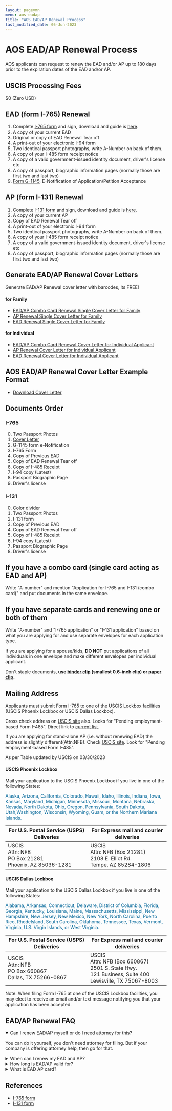 ```yaml
---
layout: pageymn
menu: aos-eadap
title: "AOS EAD/AP Renewal Process"
last_modified_date: 05-Jun-2023
---
```


# AOS EAD/AP Renewal Process
AOS applicants can request to renew the EAD and/or AP up to 180 days prior to the expiration dates of the EAD and/or AP.

## USCIS Processing Fees
$0 (Zero USD)

## EAD (form I-765) Renewal
1. Complete [I-765 form](https://www.uscis.gov/sites/default/files/document/forms/i-765.pdf) and sign, download and guide is [here](/kb/aos-eadap/form-I-765-renewal-guide/). 
2. A copy of your current EAD
3. Original or copy of EAD Renewal Tear off
5. A print-out of your electronic I-94 form
6. Two identical passport photographs, write A-Number on back of them. 
7. A copy of your I-485 form receipt notice
8. A copy of a valid government-issued identity document, driver's license etc
9. A copy of passport, biographic information pages (normally those are first two and last two) 
10. [Form G-1145](https://www.uscis.gov/g-1145), E-Notification of Application/Petition Acceptance

## AP (form I-131) Renewal
1. Complete [I-131 form](https://www.uscis.gov/sites/default/files/document/forms/i-131.pdf) and sign, download and guide is [here](/kb/aos-eadap/form-I-131-renewal-guide/). 
2. A copy of your current AP
3. Copy of EAD Renewal Tear off
4. A print-out of your electronic I-94 form
5. Two identical passport photographs, write A-Number on back of them. 
6. A copy of your I-485 form receipt notice
7. A copy of a valid government-issued identity document, driver's license etc
8. A copy of passport, biographic information pages (normally those are first two and last two) 

## Generate EAD/AP Renewal Cover Letters
<p class="green-infobox">Generate EAD/AP Renewal cover letter with barcodes, its FREE!</p>

#### for Family
<ul>
<li><a href="/kb/generate-letter/ead-ap-combo-cover-letter-for-family">EAD/AP Combo Card Renewal Single Cover Letter for Family</a></li>
<li><a href="/kb/generate-letter/ap-cover-letter-for-family">AP Renewal Single Cover Letter for Family</a></li>
<li><a href="/kb/generate-letter/ead-cover-letter-for-family">EAD Renewal Single Cover Letter for Family</a></li>
</ul>

#### for Individual
<ul>
<li><a href="/kb/generate-letter/ead-ap-combo-cover-letter-for-individual">EAD/AP Combo Card Renewal Cover Letter for Individual Applicant</a></li>
<li><a href="/kb/generate-letter/ap-cover-letter-for-individual">AP Renewal Cover Letter for Individual Applicant</a></li>
<li><a href="/kb/generate-letter/ead-cover-letter-for-individual">EAD Renewal Cover Letter for Individual Applicant</a></li>
</ul>

## AOS EAD/AP Renewal Cover Letter Example Format
- [Download Cover Letter](/kb/aos-eadap/coverletters/aos-eadap-renewal-coverletter.txt)

## Documents Order
### I-765
0. Two Passport Photos
1. [Cover Letter](/kb/aos-eadap/coverletters/aos-eadap-renewal-coverletter.txt)
2. G-1145 form e-Notification
3. I-765 Form
4. Copy of Previous EAD
5. Copy of EAD Renewal Tear off
6. Copy of I-485 Receipt
7. I-94 copy (Latest)
8. Passport Biographic Page
9. Driver's license

### I-131
0. Color divider
1. Two Passport Photos
2. I-131 form
3. Copy of Previous EAD
4. Copy of EAD Renewal Tear off
5. Copy of I-485 Receipt
6. I-94 copy (Latest)
7. Passport Biographic Page
8. Driver's license

## If you have a combo card (single card acting as EAD and AP)
Write "A-number" and mention "Application for I-765 and I-131 (combo card)" and put documents in the same envelope.

## If you have separate cards and renewing one or both of them
Write "A-number" and "I-765 application" or "I-131 application" based on what you are applying for and use separate envelopes for each application type.

If you are applying for a spouse/kids, **DO NOT** put applications of all individuals in one envelope and make different envelopes per individual applicant.

<p class="blue-infobox">Don't staple documents, <strong>use <a href="https://amzn.to/3AtPzKZ" >binder clip</a> (smallest 0.6-inch clip) or <a href="https://amzn.to/3zp3n8h">paper clip</a>.</strong></p>

## Mailing Address
Applicants must submit Form I-765 to one of the USCIS Lockbox facilities (USCIS Phoenix Lockbox or USCIS Dallas Lockbox). 

<p class="red-infobox">Cross check address on <a href="https://www.uscis.gov/i-765-addresses" >USCIS site</a> also. Looks for "Pending employment-based Form I-485". Direct link to <a href="https://www.uscis.gov/forms/forms-information/uscis-phoenix-and-dallas-lockbox-facilities" >current list</a>.</p>

<p class="red-infobox">If you are applying for stand-alone AP (i.e. without renewing EAD) the address is slightly different(Attn:NFB). Check <a href="https://www.uscis.gov/i-131-addresses" >USCIS site</a>. Look for "Pending employment-based Form I-485".</p>

As per Table updated by USCIS on 03/30/2023

#### USCIS Phoenix Lockbox

Mail your application to the USCIS Phoenix Lockbox if you live in one of the following States: 
<p style="color:#006699">Alaska, Arizona, California, Colorado, Hawaii, Idaho, Illinois, Indiana, Iowa, Kansas, Maryland, Michigan, Minnesota, Missouri, Montana, Nebraska, Nevada, North Dakota, Ohio, Oregon, Pennsylvania, South Dakota, Utah,Washington, Wisconsin, Wyoming, Guam, or the Northern Mariana Islands.</p>

<table class="styled-table1">
    <thead>
        <tr>
            <th scope="col">For U.S. Postal Service (USPS) Deliveries</th>
            <th scope="col">For Express mail and courier deliveries</th>
        </tr>
    </thead>
    <tbody>
        <tr>
            <td scope="row" data-label="for USPS">USCIS<br>Attn: NFB<br>PO Box 21281<br>Phoenix, AZ 85036-1281</td>
            <td data-label="For FedEx/UPS etc">USCIS<br>Attn: NFB (Box 21281)<br>2108 E. Elliot Rd.<br>Tempe, AZ 85284-1806</td>
        </tr>
    </tbody>
</table>


#### USCIS Dallas Lockbox

Mail your application to the USCIS Dallas Lockbox if you live in one of the following States: 
<p style="color:#006699">Alabama, Arkansas, Connecticut, Delaware, District of Columbia, Florida, Georgia, Kentucky, Louisiana, Maine, Massachusetts, Mississippi, New Hampshire, New Jersey, New Mexico, New York, North Carolina, Puerto Rico, RhodeIsland, South Carolina, Oklahoma, Tennessee, Texas, Vermont, Virginia, U.S. Virgin Islands, or West Virginia.</p>

<table class="styled-table1">
    <thead>
        <tr>
            <th scope="col">For U.S. Postal Service (USPS) Deliveries</th>
            <th scope="col">For Express mail and courier deliveries</th>
        </tr>
    </thead>
    <tbody>
        <tr>
            <td scope="row" data-label="for USPS">USCIS<br>Attn: NFB<br>PO Box 660867<br>Dallas, TX 75266-0867</td>
            <td data-label="For FedEx/UPS etc">USCIS<br>Attn: NFB (Box 660867)<br>2501 S. State Hwy.<br>121 Business, Suite 400<br>Lewisville, TX 75067-8003</td>
        </tr>
    </tbody>
</table>

Note: When filing Form I-765 at one of the USCIS Lockbox facilities, you may elect to receive an email and/or text message notifying you that your application has been accepted.

## EAD/AP Renewal FAQ

<details open>
<summary>Can I renew EAD/AP myself or do I need attorney for this?</summary>
<p>You can do it yourself, you don't need attorney for filing. But if your company is offering attorney help, then go for that.</p>
</details>

<details>
<summary>When can I renew my EAD and AP?</summary>
<p>If you want to renew your EAD/AP combo card then you should file both applications simultaneously and no more than 180 days before the expiry date on card</p>
</details>

<details>
<summary>How long is EAD/AP valid for?</summary>
<p>Now·a·days card is given with 2 year validity, but previously it was 1 year.</p>
</details>

<details>
<summary>What is EAD AP card?</summary>
<p>EAD/AP is a combo card issued by USCIS. It combines an Employment Authorization Document (also known as a work permit or EAD) with Advance Parole permission (allowing you to travel and return to the U.S. without abandoning your green card application-in-progress.)</p>
</details>

## References
- [I-765 form](https://www.uscis.gov/sites/default/files/document/forms/i-765.pdf)
- [I-131 form](https://www.uscis.gov/sites/default/files/document/forms/i-131.pdf)

